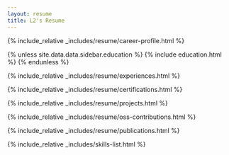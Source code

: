 ```yaml
---
layout: resume
title: L2's Resume
---
```



{% include_relative _includes/resume/career-profile.html %}

{% unless site.data.data.sidebar.education %}
  {% include education.html %}
{% endunless %}

{% include_relative _includes/resume/experiences.html %}

{% include_relative _includes/resume/certifications.html %}

{% include_relative _includes/resume/projects.html %}

{% include_relative _includes/resume/oss-contributions.html %}

{% include_relative _includes/resume/publications.html %}

{% include_relative _includes/skills-list.html %}
